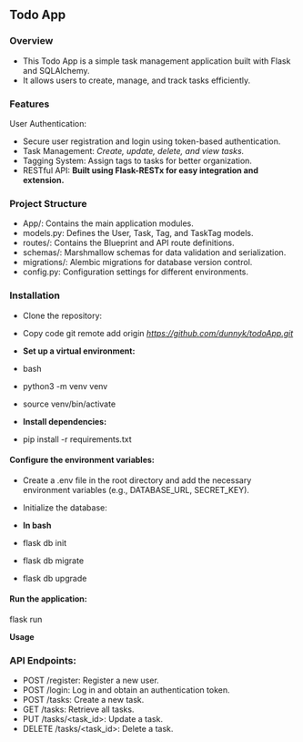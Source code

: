 ## Todo App

### Overview

- This Todo App is a simple task management application built with Flask and SQLAlchemy.
- It allows users to create, manage, and track tasks efficiently.

### Features

User Authentication:

- Secure user registration and login using token-based authentication.
- Task Management: _Create, update, delete, and view tasks._
- Tagging System: Assign tags to tasks for better organization.
- RESTful API: **Built using Flask-RESTx for easy integration and extension.**

### Project Structure

- App/: Contains the main application modules.
- models.py: Defines the User, Task, Tag, and TaskTag models.
- routes/: Contains the Blueprint and API route definitions.
- schemas/: Marshmallow schemas for data validation and serialization.
- migrations/: Alembic migrations for database version control.
- config.py: Configuration settings for different environments.

### Installation

- Clone the repository:

- Copy code
  git remote add origin *https://github.com/dunnyk/todoApp.git*
- **Set up a virtual environment:**

- bash
- python3 -m venv venv
- source venv/bin/activate
- **Install dependencies:**
- pip install -r requirements.txt

#### Configure the environment variables:

- Create a .env file in the root directory and add the necessary environment variables (e.g., DATABASE_URL, SECRET_KEY).
- Initialize the database:

- **In bash**
- flask db init
- flask db migrate
- flask db upgrade

#### Run the application:

flask run

**Usage**

### API Endpoints:

- POST /register: Register a new user.
- POST /login: Log in and obtain an authentication token.
- POST /tasks: Create a new task.
- GET /tasks: Retrieve all tasks.
- PUT /tasks/<task_id>: Update a task.
- DELETE /tasks/<task_id>: Delete a task.
